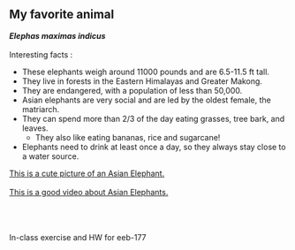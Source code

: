 ## My favorite animal  
***Elephas maximas indicus***<br><br>
Interesting facts :<br>
* These elephants weigh around 11000 pounds and are 6.5-11.5 ft tall.
* They live in forests in the Eastern Himalayas and Greater Makong.
* They are endangered, with a population of less than 50,000.
* Asian elephants are very social and are led by the oldest female, the matriarch.
* They can spend more than 2/3 of the day eating grasses, tree bark, and leaves.
    * They also like eating bananas, rice and sugarcane!
* Elephants need to drink at least once a day, so they always stay close to a water source.


[This is a cute picture of an Asian Elephant.](https://sites.google.com/a/leopold.vic.edu.au/asian-elephant-6ml/_/rsrc/1323069680061/why-are-they-endangered/2.jpg?height=230&width=320) <br><br>
[This is a good video about Asian Elephants.](https://www.youtube.com/watch?v=UM9z6TcLgsA) <br>


<br><br><br>
In-class exercise and HW for eeb-177
